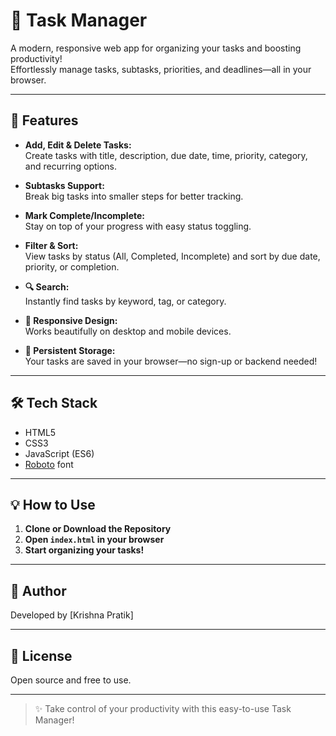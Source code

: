 # 📝 Task Manager

A modern, responsive web app for organizing your tasks and boosting productivity!  
Effortlessly manage tasks, subtasks, priorities, and deadlines—all in your browser.

---

## 🚀 Features

- **Add, Edit & Delete Tasks:**  
  Create tasks with title, description, due date, time, priority, category, and recurring options.

- **Subtasks Support:**  
  Break big tasks into smaller steps for better tracking.

- **Mark Complete/Incomplete:**  
  Stay on top of your progress with easy status toggling.

- **Filter & Sort:**  
  View tasks by status (All, Completed, Incomplete) and sort by due date, priority, or completion.

- **🔍 Search:**  
  Instantly find tasks by keyword, tag, or category.

- **📱 Responsive Design:**  
  Works beautifully on desktop and mobile devices.

- **💾 Persistent Storage:**  
  Your tasks are saved in your browser—no sign-up or backend needed!

---

## 🛠️ Tech Stack

- HTML5
- CSS3
- JavaScript (ES6)
- [Roboto](https://fonts.google.com/specimen/Roboto) font

---

## 💡 How to Use

1. **Clone or Download the Repository**
2. **Open `index.html` in your browser**
3. **Start organizing your tasks!**

---

## 👤 Author

Developed by [Krishna Pratik]

---

## 📃 License

Open source and free to use.

---

> ✨ Take control of your productivity with this easy-to-use Task Manager!  
